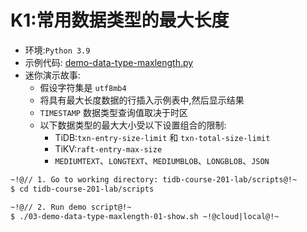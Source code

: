 # K1:常用数据类型的最大长度
+ 环境:`Python 3.9`
+ 示例代码:
[demo-data-type-maxlength.py](https://github.com/pingcap/tidb-course-201-lab/blob/master/scripts/demo-data-type-maxlength.py)
+ 迷你演示故事:
  + 假设字符集是 `utf8mb4`
  + 将具有最大长度数据的行插入示例表中,然后显示结果
  + `TIMESTAMP` 数据类型查询值取决于时区
  + 以下数据类型的最大大小受以下设置组合的限制:
    + TiDB:`txn-entry-size-limit` 和 `txn-total-size-limit`
    + TiKV:`raft-entry-max-size`
    + `MEDIUMTEXT`、`LONGTEXT`、`MEDIUMBLOB`、`LONGBLOB`、`JSON`
```8
~!@// 1. Go to working directory: tidb-course-201-lab/scripts@!~
$ cd tidb-course-201-lab/scripts

~!@// 2. Run demo script@!~
$ ./03-demo-data-type-maxlength-01-show.sh ~!@cloud|local@!~

```